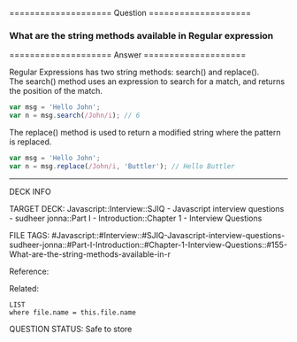 ==================== Question ====================  

### What are the string methods available in Regular expression  

==================== Answer ====================  

Regular Expressions has two string methods: search() and replace().  
The search() method uses an expression to search for a match, and returns the
position of the match.

```javascript
var msg = 'Hello John';
var n = msg.search(/John/i); // 6
```

The replace() method is used to return a modified string where the pattern is
replaced.

```javascript
var msg = 'Hello John';
var n = msg.replace(/John/i, 'Buttler'); // Hello Buttler
```

---

DECK INFO

TARGET DECK: Javascript::Interview::SJIQ - Javascript interview questions -
sudheer jonna::Part I - Introduction::Chapter 1 - Interview Questions

FILE TAGS:
#Javascript::#Interview::#SJIQ-Javascript-interview-questions-sudheer-jonna::#Part-I-Introduction::#Chapter-1-Interview-Questions::#155-What-are-the-string-methods-available-in-r

Reference:

Related:

```dataview
LIST
where file.name = this.file.name
```

QUESTION STATUS: Safe to store

